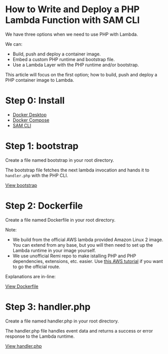 # How to Write and Deploy a PHP Lambda Function with SAM CLI

We have three options when we need to use PHP with Lambda.

We can:

- Build, push and deploy a container image.
- Embed a custom PHP runtime and bootstrap file.
- Use a Lambda Layer with the PHP runtime and/or bootstrap.

This article will focus on the first option; how to build, push and deploy a PHP container image to Lambda.

# Step 0: Install

- [Docker Desktop](https://docs.docker.com/desktop/)
- [Docker Compose](https://docs.docker.com/compose/install/)
- [SAM CLI](https://docs.aws.amazon.com/serverless-application-model/latest/developerguide/serverless-sam-cli-install.html)

# Step 1: bootstrap

Create a file named bootstrap in your root directory.

The bootstrap file fetches the next lambda invocation and hands it to `handler.php` with the PHP CLI.

[View bootstrap](https://github.com/dacgray/How-to-Write-and-Deploy-a-PHP-Lambda-Function-with-SAM-CLI/blob/main/bootstrap)

# Step 2: Dockerfile

Create a file named Dockerfile in your root directory.

Note:

- We build from the official AWS lambda provided Amazon Linux 2 image. You can extend from any base, but you will then need to set up the Lambda runtime in your image yourself. 
- We use unofficial Remi repo to make istalling PHP and PHP dependencies, extensions, etc. easier. Use [this AWS tutorial](https://docs.aws.amazon.com/AWSEC2/latest/UserGuide/install-LAMP.html) if you want to go the official route.

Explanations are in-line:

[View Dockerfile](https://github.com/dacgray/How-to-Write-and-Deploy-a-PHP-Lambda-Function-with-SAM-CLI/blob/main/Dockerfile)

# Step 3: handler.php

Create a file named handler.php in your root directory.

The handler.php file handles event data and returns a success or error response to the Lambda runtime.

[View handler.php](https://github.com/dacgray/How-to-Write-and-Deploy-a-PHP-Lambda-Function-with-SAM-CLI/blob/main/handler.php)

